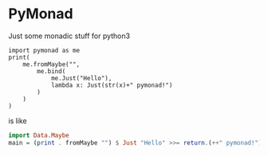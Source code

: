 # PyMonad

Just some monadic stuff for python3

``` python3
import pymonad as me
print(
	me.fromMaybe("",
		me.bind(
			me.Just("Hello"),
			lambda x: Just(str(x)+" pymonad!")
		)
	)
)
```

is like

``` haskell
import Data.Maybe
main = (print . fromMaybe "") $ Just "Hello" >>= return.(++" pymonad!")`
```